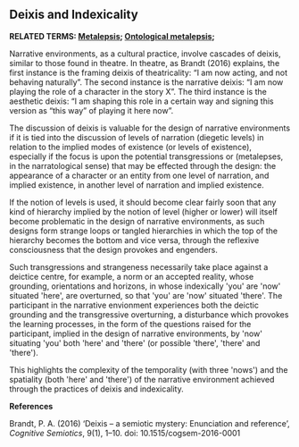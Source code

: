 ## Deixis and Indexicality

**RELATED TERMS: [Metalepsis](https://github.com/narrative-environments/CourseCompendium/blob/main/Metalepsis.md); [Ontological metalepsis](https://github.com/narrative-environments/CourseCompendium/blob/main/Ontological-Metalepsis.md);**

Narrative environments, as a cultural practice, involve cascades of deixis, similar to those found in theatre. In theatre, as Brandt (2016) explains, the first instance is the framing deixis of theatricality: “I am now acting, and not behaving naturally”. The second instance is the narrative deixis: “I am now playing the role of a character in the story X”. The third instance is the aesthetic deixis: “I am shaping this role in a certain way and signing this version as “this way” of
playing it here now”.

The discussion of deixis is valuable for the design of narrative environments if it is tied into the discussion of levels of narration (diegetic levels) in relation to the implied modes of existence (or levels of existence), especially if the focus is upon the potential transgressions or (metalepses, in the narratological sense) that may be effected through the design: the appearance of a character or an entity from one level of narration, and implied existence, in another level of narration and implied existence. 

If the notion of levels is used, it should become clear fairly soon that any kind of hierarchy implied by the notion of level (higher or lower) will itself become problematic in the design of narrative environments, as such designs form strange loops or tangled hierarchies in which the top of the hierarchy becomes the bottom and vice versa, through the reflexive consciousness that the design provokes and engenders. 

Such transgressions and strangeness necessarily take place against a deictice centre, for example, a norm or an accepted reality, whose grounding, orientations and horizons, in whose indexically 'you' are 'now' situated 'here', are overturned, so that 'you' are 'now' situated 'there'. The participant in the narrative envionment experiences both the deictic grounding and the transgressive overturning, a disturbance which provokes the learning processes, in the form of the questions raised for the participant, implied in the design of narrative environments, by 'now' situating 'you' both 'here' and 'there' (or possible 'there', 'there' and 'there').

This highlights the complexity of the temporality (with three 'nows') and the spatiality (both 'here' and 'there') of the narrative environment achieved through the practices of deixis and indexicality.

**References**

Brandt, P. A. (2016) ‘Deixis – a semiotic mystery: Enunciation and reference’, _Cognitive Semiotics_, 9(1), 1–10. doi: 10.1515/cogsem-2016-0001
